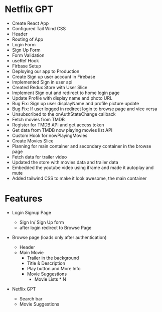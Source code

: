 # Netflix GPT 

- Create React App
- Configured Tail Wind CSS
- Header
- Routing of App
- Login Form 
- Sign Up Form 
- Form Validation
- useRef Hook
- Firbase Setup
- Deploying our app to Production 
- Create Sign up user account in Firebase
- Implemented Sign in user api
- Created Redux Store with User Slice
- Implement Sign out and redirect to home login page
- Update Profile with display name and photo URL
- Bug Fix: Sign up user displayName and profile picture update
- Bug Fix: If user logged in redirect login to browse page and vice versa
- Unsubscribed to the onAuthStateChange callback
- Fetch movies from TMDB
- Register for TMDB API and get access token 
- Get data from TMDB now playing movies list API 
- Custom Hook for nowPlayingMovies
- Create Movies Slice
- Planning for main container and secondary container in the browse page
- Fetch data for trailer video
- Updated the store with movies data and trailer data
- Embedded the youtube video using iframe and made it autoplay and mute
- Added tailwind CSS to make it look awesome, the main container


# Features 

- Login Signup Page
    - Sign In/ Sign Up form
    - after login redirect to Browse Page

- Browse page (loads only after authentication)
    - Header
    - Main Movie
        - Trailer in the background
        - Title & Description
        - Play button and More Info
        - Movie Suggestions
            - Movie Lists * N

- Netflix GPT
    - Search bar
    - Movie Suggestions
